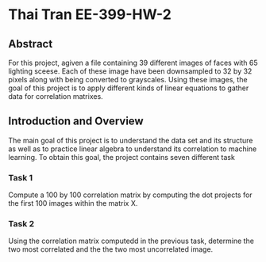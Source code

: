 # Thai Tran EE-399-HW-2 
## Abstract
For this project, agiven a file containing 39 different images of faces with 65 lighting sceese. Each of these image have been downsampled to 32 by 32 pixels along with being converted to grayscales. Using these images, the goal of this project is to apply different kinds of linear equations to gather data for correlation matrixes. 
## Introduction and Overview
The main goal of this project is to understand the data set and its structure as well as to practice linear algebra to understand its correlation to machine learning. To obtain this goal, the project contains seven different task

### Task 1
Compute a 100 by 100 correlation matrix by computing the dot projects for the first 100 images within the matrix X. 

### Task 2
Using the correlation matrix computedd in the previous task, determine the two most correlated and the the two most uncorrelated image. 
